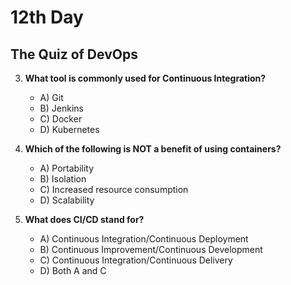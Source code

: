# 12th Day

## The Quiz of DevOps



3. **What tool is commonly used for Continuous Integration?**
   - A) Git
   - B) Jenkins
   - C) Docker
   - D) Kubernetes

4. **Which of the following is NOT a benefit of using containers?**
   - A) Portability
   - B) Isolation
   - C) Increased resource consumption
   - D) Scalability

5. **What does CI/CD stand for?**
   - A) Continuous Integration/Continuous Deployment
   - B) Continuous Improvement/Continuous Development
   - C) Continuous Integration/Continuous Delivery
   - D) Both A and C



